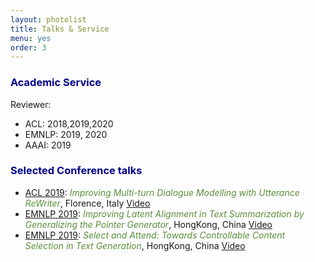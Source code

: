 ```yaml
---
layout: photolist
title: Talks & Service
menu: yes
order: 3
---
```


### <span style="color:darkblue"> Academic Service </span>
Reviewer:
* ACL: 2018,2019,2020
* EMNLP: 2019, 2020
* AAAI: 2019


### <span style="color:darkblue"> Selected Conference talks </span>
* [ACL 2019](http://www.acl2019.org/EN/index.xhtml): <span style="color:#5a8f3b">_Improving Multi-turn Dialogue Modelling with Utterance ReWriter_</span>, Florence, Italy <a href="https://vimeo.com/383951307" class="label label-success">Video</a>
* [EMNLP 2019](https://acl2018.org): <span style="color:#5a8f3b">_Improving Latent Alignment in Text Summarization by Generalizing the Pointer Generator_</span>, HongKong, China <a href="https://vimeo.com/398061416" class="label label-success">Video</a>
* [EMNLP 2019](https://acl2018.org): <span style="color:#5a8f3b">_Select and Attend: Towards Controllable Content Selection in Text Generation_</span>, HongKong, China <a href="https://vimeo.com/405311238" class="label label-success">Video</a>